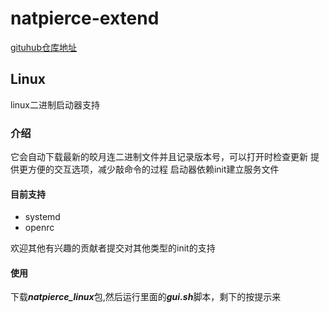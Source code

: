 # natpierce-extend
[gituhub仓库地址](https://github.com/natpierce/natpierce-extend "https://github.com/natpierce/natpierce-extend")

## Linux
linux二进制启动器支持
### 介绍
它会自动下载最新的皎月连二进制文件并且记录版本号，可以打开时检查更新
提供更方便的交互选项，减少敲命令的过程
启动器依赖init建立服务文件  
#### 目前支持  
* systemd
* openrc  

欢迎其他有兴趣的贡献者提交对其他类型的init的支持

#### 使用
下载***natpierce_linux***包,然后运行里面的***gui.sh***脚本，剩下的按提示来
